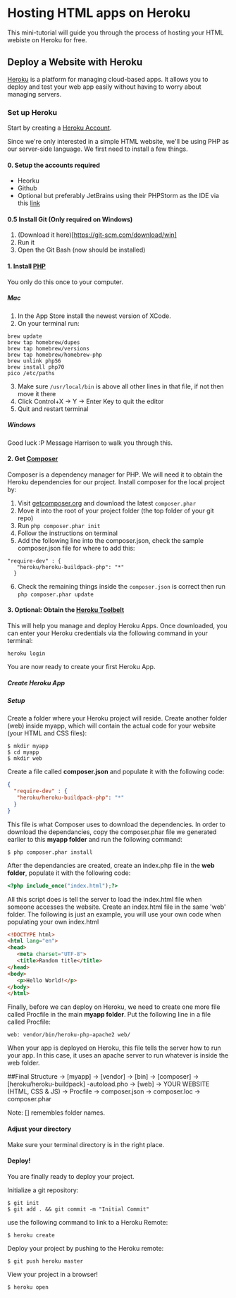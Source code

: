 # Hosting HTML apps on Heroku
This mini-tutorial will guide you through the process of hosting your HTML webiste on Heroku for free. 

## Deploy a Website with Heroku
[Heroku](https://www.heroku.com/) is a platform for managing cloud-based apps. It allows you to deploy and test your web app easily without having to worry about managing servers. 

### Set up Heroku
Start by creating a [Heroku Account](https://toolbelt.heroku.com/).

Since we're only interested in a simple HTML website, we'll be using PHP as our server-side language. We first need to install a few things.

#### 0. Setup the accounts required

- Heorku
- Github
- Optional but preferably JetBrains using their PHPStorm as the IDE via this [link](https://www.jetbrains.com/shop/eform/students)

#### 0.5 Install Git (Only required on Windows)

1. (Download it here)[https://git-scm.com/download/win]
2. Run it
3. Open the Git Bash (now should be installed)

#### 1. Install [PHP](http://php.net/)
You only do this once to your computer.

##### Mac

1. In the App Store install the newest version of XCode.
2. On your terminal run:

```
brew update
brew tap homebrew/dupes
brew tap homebrew/versions
brew tap homebrew/homebrew-php
brew unlink php56
brew install php70
pico /etc/paths
```

3. Make sure `/usr/local/bin` is above all other lines in that file, if not then move it there
4. Click Control+X -> Y -> Enter Key to quit the editor
5. Quit and restart terminal

##### Windows
Good luck :P Message Harrison to walk you through this.

#### 2. Get [Composer](https://getcomposer.org/download/)
Composer is a dependency manager for PHP. We will need it to obtain the Heroku dependencies for our project. 
Install composer for the local project by:

1. Visit [getcomposer.org](http://getcomposer.org/download/) and download the latest `composer.phar`
2. Move it into the root of your project folder (the top folder of your git repo)
3. Run `php composer.phar init`
4. Follow the instructions on terminal
5. Add the following line into the composer.json, check the sample composer.json file for where to add this:

```
"require-dev" : {
   "heroku/heroku-buildpack-php": "*"
  }
```

6. Check the remaining things inside the `composer.json` is correct then run `php composer.phar update`


#### 3. Optional: Obtain the [Heroku Toolbelt](https://toolbelt.heroku.com/)
This will help you manage and deploy Heroku Apps.
Once downloaded, you can enter your Heroku credentials via the following command in your terminal:

```
heroku login
```

You are now ready to create your first Heroku App.

##### Create Heroku App 

##### Setup
Create a folder where your Heroku project will reside. Create another folder (web) inside myapp, which will contain the actual code for your website (your HTML and CSS files):

```
$ mkdir myapp
$ cd myapp
$ mkdir web
```

Create a file called **composer.json** and populate it with the following code:

```json
{
  "require-dev" : {
   "heroku/heroku-buildpack-php": "*"
  }
}
```

This file is what Composer uses to download the dependencies. 
In order to download the dependancies, copy the composer.phar file we generated earlier to this **myapp folder** and run the following command:

```
$ php composer.phar install
```

After the dependancies are created, create an index.php file in the **web folder**, populate it with the following code:

```PHP
<?php include_once("index.html");?>
```

All this script does is tell the server to load the index.html file when someone accesses the website. Create an index.html file in the same 'web' folder. 
The following is just an example, you will use your own code when populating your own index.html

```html
<!DOCTYPE html>
<html lang="en">
<head>
   <meta charset="UTF-8">
   <title>Random title</title>
</head>
<body>
   <p>Hello World!</p>
</body>
</html>
```

Finally, before we can deploy on Heroku, we need to create one more file called Procfile in the main **myapp folder**.
Put the following line in a file called Procfile:

```
web: vendor/bin/heroku-php-apache2 web/
```

When your app is deployed on Heroku, this file tells the server how to run your app. In this case, it uses an apache server to run whatever is inside the web folder.


##Final Structure
    -> [myapp]
        -> [vendor]
            -> [bin]
            -> [composer]
            -> [heroku/heroku-buildpack]
            -autoload.pho
        -> [web]
            -> YOUR WEBSITE (HTML, CSS & JS)
        -> Procfile
        -> composer.json
        -> composer.loc
        -> composer.phar
        
 Note: [] remembles folder names.
        
#### Adjust your directory
Make sure your terminal directory is in the right place. 

#### Deploy!
You are finally ready to deploy your project. 

Initialize a git repository:

```
$ git init
$ git add . && git commit -m "Initial Commit"
```

use the following command to link to a Heroku Remote:

```
$ heroku create
```

Deploy your project by pushing to the Heroku remote:

```
$ git push heroku master
```

View your project in a browser!

```
$ heroku open
```





